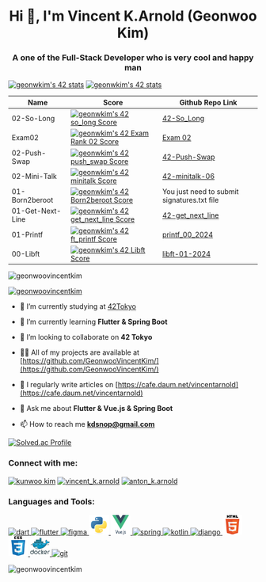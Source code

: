 <h1 align="center">Hi 👋, I'm Vincent K.Arnold (Geonwoo Kim)</h1>
<h3 align="center">A one of the Full-Stack Developer who is very cool and happy man</h3>

[![geonwkim's 42 stats](https://badge42.coday.fr/api/v2/clxybufnz356001p44qyugxf0/stats?cursusId=21&coalitionId=310)](https://github.com/Coday-meric/badge42)
[![geonwkim's 42 stats](https://badge42.coday.fr/api/v2/clxybufnz356001p44qyugxf0/stats?cursusId=9&coalitionId=61)](https://github.com/Coday-meric/badge42)

 Name  | Score | Github Repo Link |
| ------------- | ------------- | ------------- |
| 02-So-Long  | [![geonwkim's 42 so_long Score](https://badge42.coday.fr/api/v2/clxybufnz356001p44qyugxf0/project/3680139)](https://github.com/Coday-meric/badge42)  | [42-So_Long](https://github.com/GeonwooVincentKim/42-So-Long)  |
| Exam02 | [![geonwkim's 42 Exam Rank 02 Score](https://badge42.coday.fr/api/v2/clxybufnz356001p44qyugxf0/project/3665855)](https://github.com/Coday-meric/badge42)  | [Exam 02](https://github.com/GeonwooVincentKim/42-Push-Swap)  |
| 02-Push-Swap  | [![geonwkim's 42 push_swap Score](https://badge42.coday.fr/api/v2/clxybufnz356001p44qyugxf0/project/3666431)](https://github.com/Coday-meric/badge42)  | [42-Push-Swap](https://github.com/GeonwooVincentKim/42-Push-Swap)  |
| 02-Mini-Talk  | [![geonwkim's 42 minitalk Score](https://badge42.coday.fr/api/v2/clxybufnz356001p44qyugxf0/project/3665857)](https://github.com/Coday-meric/badge42)  | [42-minitalk-06](https://github.com/GeonwooVincentKim/42-minitalk-06)  |
| 01-Born2beroot  | [![geonwkim's 42 Born2beroot Score](https://badge42.coday.fr/api/v2/clxybufnz356001p44qyugxf0/project/3651111)](https://github.com/Coday-meric/badge42)  | You just need to submit signatures.txt file  |
| 01-Get-Next-Line  | [![geonwkim's 42 get_next_line Score](https://badge42.coday.fr/api/v2/clxybufnz356001p44qyugxf0/project/3651089)](https://github.com/Coday-meric/badge42)  | [42-get_next_line](https://github.com/GeonwooVincentKim/42-get_next_line)  |
| 01-Printf  | [![geonwkim's 42 ft_printf Score](https://badge42.coday.fr/api/v2/clxybufnz356001p44qyugxf0/project/3651093)](https://github.com/Coday-meric/badge42) | [printf_00_2024](https://github.com/GeonwooVincentKim/printf_00_2024)  |
| 00-Libft  | [![geonwkim's 42 Libft Score](https://badge42.coday.fr/api/v2/clxybufnz356001p44qyugxf0/project/3638330)](https://github.com/Coday-meric/badge42) | [libft-01-2024](https://github.com/GeonwooVincentKim/libft-01-2024)  |

<p align="left"> <img src="https://komarev.com/ghpvc/?username=geonwoovincentkim&label=Profile%20views&color=0e75b6&style=flat" alt="geonwoovincentkim" /> </p>

<p align="left"> <a href="https://github.com/ryo-ma/github-profile-trophy"><img src="https://github-profile-trophy.vercel.app/?username=geonwoovincentkim" alt="geonwoovincentkim" /></a> </p>

- 🔭 I’m currently studying at [42Tokyo](https://42tokyo.jp/)

- 🌱 I’m currently learning **Flutter & Spring Boot**

- 👯 I’m looking to collaborate on **42 Tokyo**

- 👨‍💻 All of my projects are available at [https://github.com/GeonwooVincentKim/](https://github.com/GeonwooVincentKim/)

- 📝 I regularly write articles on [https://cafe.daum.net/vincentarnold](https://cafe.daum.net/vincentarnold)

- 💬 Ask me about **Flutter & Vue.js & Spring Boot**

- 📫 How to reach me **kdsnop@gmail.com**

[![Solved.ac Profile](http://mazassumnida.wtf/api/generate_badge?boj=kdsnop)](https://solved.ac/kdsnop)

<h3 align="left">Connect with me:</h3>
<p align="left">
<a href="https://linkedin.com/in/kunwoo kim" target="blank"><img align="center" src="https://raw.githubusercontent.com/rahuldkjain/github-profile-readme-generator/master/src/images/icons/Social/linked-in-alt.svg" alt="kunwoo kim" height="30" width="40" /></a>
<a href="https://fb.com/vincent_k.arnold" target="blank"><img align="center" src="https://raw.githubusercontent.com/rahuldkjain/github-profile-readme-generator/master/src/images/icons/Social/facebook.svg" alt="vincent_k.arnold" height="30" width="40" /></a>
<a href="https://instagram.com/anton_k.arnold" target="blank"><img align="center" src="https://raw.githubusercontent.com/rahuldkjain/github-profile-readme-generator/master/src/images/icons/Social/instagram.svg" alt="anton_k.arnold" height="30" width="40" /></a>
</p>

<h3 align="left">Languages and Tools:</h3>
<p align="left"> <a href="https://dart.dev" target="_blank" rel="noreferrer"> <img src="https://www.vectorlogo.zone/logos/dartlang/dartlang-icon.svg" alt="dart" width="40" height="40"/> </a><a href="https://flutter.dev" target="_blank" rel="noreferrer"> <img src="https://www.vectorlogo.zone/logos/flutterio/flutterio-icon.svg" alt="flutter" width="40" height="40"/> </a><a href="https://www.figma.com/" target="_blank" rel="noreferrer"> <img src="https://www.vectorlogo.zone/logos/figma/figma-icon.svg" alt="figma" width="40" height="40"/> </a><a href="https://www.python.org" target="_blank" rel="noreferrer"> <img src="https://raw.githubusercontent.com/devicons/devicon/master/icons/python/python-original.svg" alt="python" width="40" height="40"/> </a><a href="https://vuejs.org/" target="_blank" rel="noreferrer"> <img src="https://raw.githubusercontent.com/devicons/devicon/master/icons/vuejs/vuejs-original-wordmark.svg" alt="vuejs" width="40" height="40"/> </a><a href="https://spring.io/" target="_blank" rel="noreferrer"> <img src="https://www.vectorlogo.zone/logos/springio/springio-icon.svg" alt="spring" width="40" height="40"/> </a><a href="https://kotlinlang.org" target="_blank" rel="noreferrer"> <img src="https://www.vectorlogo.zone/logos/kotlinlang/kotlinlang-icon.svg" alt="kotlin" width="40" height="40"/> </a><a href="https://www.djangoproject.com/" target="_blank" rel="noreferrer"> <img src="https://cdn.worldvectorlogo.com/logos/django.svg" alt="django" width="40" height="40"/> </a><a href="https://www.w3.org/html/" target="_blank" rel="noreferrer"> <img src="https://raw.githubusercontent.com/devicons/devicon/master/icons/html5/html5-original-wordmark.svg" alt="html5" width="40" height="40"/> </a><a href="https://www.w3schools.com/css/" target="_blank" rel="noreferrer"> <img src="https://raw.githubusercontent.com/devicons/devicon/master/icons/css3/css3-original-wordmark.svg" alt="css3" width="40" height="40"/> </a>  <a href="https://www.docker.com/" target="_blank" rel="noreferrer"> <img src="https://raw.githubusercontent.com/devicons/devicon/master/icons/docker/docker-original-wordmark.svg" alt="docker" width="40" height="40"/> </a> <a href="https://git-scm.com/" target="_blank" rel="noreferrer"> <img src="https://www.vectorlogo.zone/logos/git-scm/git-scm-icon.svg" alt="git" width="40" height="40"/> </a> </p>

<p><img align="center" src="https://github-readme-streak-stats.herokuapp.com/?user=geonwoovincentkim&" alt="geonwoovincentkim" /></p>
